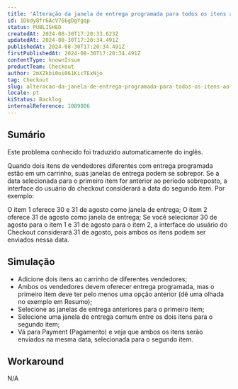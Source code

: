 ```yaml
---
title: 'Alteração da janela de entrega programada para todos os itens ao selecionar um item comum no carrinho com vários vendedores'
id: 1Dkdy8fr6AcV766gDgYgqp
status: PUBLISHED
createdAt: 2024-08-30T17:20:33.623Z
updatedAt: 2024-08-30T17:20:34.491Z
publishedAt: 2024-08-30T17:20:34.491Z
firstPublishedAt: 2024-08-30T17:20:34.491Z
contentType: knownIssue
productTeam: Checkout
author: 2mXZkbi0oi061KicTExNjo
tag: Checkout
slug: alteracao-da-janela-de-entrega-programada-para-todos-os-itens-ao-selecionar-um-item-comum-no-carrinho-com-varios-vendedores
locale: pt
kiStatus: Backlog
internalReference: 1089806
---
```


## Sumário

<div class="alert alert-info">
  <p>Este problema conhecido foi traduzido automaticamente do inglês.</p>
</div>


Quando dois itens de vendedores diferentes com entrega programada estão em um carrinho, suas janelas de entrega podem se sobrepor. Se a data selecionada para o primeiro item for anterior ao período sobreposto, a interface do usuário do checkout considerará a data do segundo item. Por exemplo:

O item 1 oferece 30 e 31 de agosto como janela de entrega;
O item 2 oferece 31 de agosto como janela de entrega;
Se você selecionar 30 de agosto para o item 1 e 31 de agosto para o item 2, a interface do usuário do Checkout considerará 31 de agosto, pois ambos os itens podem ser enviados nessa data.

## Simulação



- Adicione dois itens ao carrinho de diferentes vendedores;
- Ambos os vendedores devem oferecer entrega programada, mas o primeiro item deve ter pelo menos uma opção anterior (dê uma olhada no exemplo em Resumo);
- Selecione as janelas de entrega anteriores para o primeiro item;
- Selecione uma janela de entrega comum entre os dois itens para o segundo item;
- Vá para Payment (Pagamento) e veja que ambos os itens serão enviados na mesma data, selecionada para o segundo item.



## Workaround


N/A




